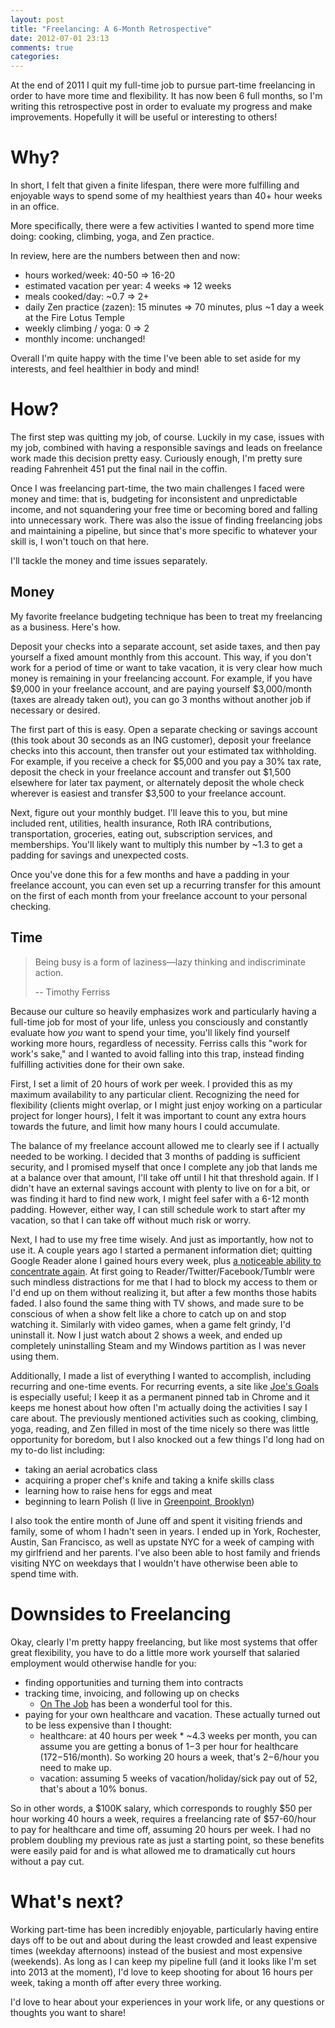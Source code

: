 ```yaml
---
layout: post
title: "Freelancing: A 6-Month Retrospective"
date: 2012-07-01 23:13
comments: true
categories: 
---
```


At the end of 2011 I quit my full-time job to pursue part-time freelancing in order to have more time and flexibility. It has now been 6 full months, so I'm writing this retrospective post in order to evaluate my progress and make improvements. Hopefully it will be useful or interesting to others!

Why?
====
In short, I felt that given a finite lifespan, there were more
fulfilling and enjoyable ways to spend some of my healthiest years than 40+ hour weeks in an
office.

More specifically, there were a few activities I wanted to spend more time doing: cooking, climbing, yoga, and Zen practice.

In review, here are the numbers between then and now:

* hours worked/week: 40-50 => 16-20
* estimated vacation per year: 4 weeks => 12 weeks
* meals cooked/day: ~0.7 => 2+
* daily Zen practice (zazen): 15 minutes => 70 minutes, plus ~1 day a
  week at the Fire Lotus Temple
* weekly climbing / yoga: 0 => 2
* monthly income: unchanged!

Overall I'm quite happy with the time I've been able to set aside
for my interests, and feel healthier in body and mind!

How?
====
The first step was quitting my job, of course. Luckily in my case,
issues with my job, combined with having a responsible savings and leads on freelance work made this decision pretty easy. Curiously enough, I'm pretty sure reading Fahrenheit 451 put the final nail in the coffin.

Once I was freelancing part-time, the two main challenges I faced were money and time:
that is, budgeting for inconsistent and unpredictable income, and not squandering your
free time or becoming bored and falling into unnecessary work. There was also the issue of finding
freelancing jobs and maintaining a pipeline, but since that's more
specific to whatever your skill is, I won't touch on that here.

I'll tackle the money and time issues separately.

Money
-----
My favorite freelance budgeting technique has been to treat my freelancing
as a business. Here's how.

Deposit your checks into a separate account, set aside
taxes, and then pay yourself a fixed amount monthly from this account. This way, if you
don't work for a period of time or want to take vacation, it is very
clear how much money is remaining in your freelancing account. For
example, if you have $9,000 in your freelance account, and are paying yourself
$3,000/month (taxes are already taken out), you can go 3 months without another job if
necessary or desired.

The first part of this is easy. Open a separate checking or savings
account (this took about 30 seconds as an ING customer), deposit your
freelance checks into this account, then transfer out your estimated tax
withholding. For example, if you receive a check for $5,000 and you pay a 30%
tax rate, deposit the check in your freelance account and transfer out
$1,500 elsewhere for later tax payment, or alternately deposit the whole
check wherever is easiest and transfer $3,500 to your freelance account.

Next, figure out your monthly budget. I'll leave this to you, but
mine included rent, utilities, health insurance, Roth IRA contributions,
transportation, groceries, eating out, subscription services, and
memberships. You'll likely want to
multiply this number by ~1.3 to get a padding for savings and unexpected costs.

Once you've done this for a few months and have a padding in your freelance account, you
can even set up a recurring transfer for this amount on the first of each month from your
freelance account to your personal checking.

Time
----
> Being busy is a form of laziness—lazy thinking and indiscriminate action.
>
> -- Timothy Ferriss

Because our culture so heavily emphasizes work and particularly having a full-time job for most of your life, unless you consciously and constantly evaluate how _you_ want to spend your time, you'll likely find yourself working more hours, regardless of necessity. Ferriss calls this "work for work's sake," and I wanted to avoid falling into this trap, instead finding fulfilling activities done for their own sake.

First, I set a limit of 20 hours of work per week. I provided this as
my maximum availability to any particular client. Recognizing the need for flexibility (clients might overlap, or I might just enjoy working on a particular
project for longer hours), I felt it was important to count any extra
hours towards the future, and limit how many hours I could accumulate.

The balance of my freelance account allowed me to clearly see if I actually needed to be working. I decided that 3 months of padding is sufficient security, and I promised myself that once I complete any job that lands me at a balance over that amount, I'll take off until I hit that threshold again. If I didn't have an external savings account with plenty to live on for a bit, or was finding it hard to find new work, I might feel safer with a 6-12 month padding. However, either way, I can still schedule work to start after my vacation, so that I can take off without much risk or worry.

Next, I had to use my free time wisely. And just as importantly, how not to use it. A couple years ago I started a permanent information diet; quitting Google Reader alone I gained hours every week,
plus [a noticeable ability to concentrate again](http://www.amazon.com/The-Shallows-Internet-Doing-Brains/dp/0393072223). At first going to Reader/Twitter/Facebook/Tumblr were such mindless distractions for me that I had to block my access to them or I'd end up on them without realizing it, but after a few months those habits faded. I also found the same thing with TV shows, and made sure to be conscious of when a show felt like a chore to catch up on and stop watching it. Similarly with video games, when a game felt grindy, I'd uninstall it. Now I just watch about 2 shows a week, and ended up completely uninstalling Steam and my Windows partition as I was never using them.

Additionally, I made a list of everything I wanted to accomplish, including recurring
and one-time events. For recurring events, a site like [Joe's Goals](http://www.joesgoals.com) is especially useful; I keep it as a permanent pinned tab in Chrome and it keeps me honest about how often I'm actually doing the activities I say I care about. The previously mentioned activities such as cooking,
climbing, yoga, reading, and Zen filled in most of the time nicely so
there was little opportunity for boredom, but
I also knocked out a few things
I'd long had on my to-do list including:

* taking an aerial acrobatics class
* acquiring a proper chef's knife and taking a knife skills class
* learning how to raise hens for eggs and meat
* beginning to learn Polish (I live in [Greenpoint, Brooklyn](http://en.wikipedia.org/wiki/Greenpoint,_Brooklyn))

I also took the entire month of June off and spent it visiting friends
and family, some of whom I hadn't seen in years. I ended up in York, Rochester, Austin, San Francisco, as well as upstate NYC for a
week of camping with my girlfriend and her parents. I've also been
able to host family and friends visiting NYC on weekdays that I wouldn't have
otherwise been able to spend time with.

Downsides to Freelancing
========================

Okay, clearly I'm pretty happy freelancing, but like most systems that offer great flexibility, you have to do a little
more work yourself that salaried employment would otherwise handle for you:

* finding opportunities and turning them into contracts
* tracking time, invoicing, and following up on checks
   * [On The Job](http://stuntsoftware.com/onthejob/) has been a wonderful tool for this.
* paying for your own healthcare and vacation. These actually turned out
  to be less expensive than I thought:
   * healthcare: at 40 hours per week * ~4.3 weeks per month, you can assume you are getting
   a bonus of $1-$3 per hour for healthcare ($172-$516/month). So
   working 20 hours a week, that's $2-$6/hour you need to make up.
   * vacation: assuming 5 weeks of vacation/holiday/sick pay out of 52,
     that's about a 10% bonus.

So in other words, a $100K salary, which corresponds to roughly $50 per
hour working 40 hours a week,
requires a freelancing rate of $57-60/hour to pay for healthcare and
time off, assuming 20 hours per week. I had no problem
doubling my previous rate as just a starting point, so these benefits were easily paid for and is what allowed me to dramatically cut hours without a
pay cut.

What's next?
============

Working part-time has been incredibly enjoyable, particularly having
entire days off to be out and about during the least crowded and least
expensive times (weekday afternoons)
instead of the busiest and most expensive (weekends). As long as I can
keep my pipeline full (and it looks like I'm set into 2013 at the
moment), I'd love to keep shooting for about 16 hours per week, taking a
month off after every three working.

I'd love to hear about your experiences in your work life, or any
questions or thoughts you want to share!
